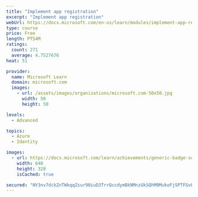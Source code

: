 ```yaml
---
title: "Implement app registration"
excerpt: "Implement app registration"
webUrl: https://docs.microsoft.com/en-us/learn/modules/implement-app-registration/
type: course
price: Free
length: PT54M
ratings:
  count: 271
  average: 4.7527676
heat: 51

provider:
  name: Microsoft Learn
  domain: microsoft.com
  images:
    - url: /assets/images/organizations/microsoft.com-50x50.jpg
      width: 50
      height: 50

levels:
  - Advanced

topics:
  - Azure
  - Identity

images:
  - url: https://docs.microsoft.com/learn/achievements/generic-badge-social.png
    width: 640
    height: 320
    isCached: true

secured: "NY3nv7dckZnTWkqqZsur90iuD3TrrQccdymBkNMnzUkSQhM9MukoFjSPTFGvPfwRYrrQC+dUqtdecdk1qMGtjln/rCCISMRG4lh1awOHCXA9B8X6tHk4yT+Shjtblx6m6S3d8e9jOEx5fxjVI7KiMnJQZS+Ei9iLmtstQSdjuTSCxzGYP+OvEmPq2n1MoqJjzqa+g4JzCnoZhtFvMZ0QbAmXNQuG6qopt0eKkSM/t4yit8gJyio9iYdFENaciP7NJRDcG67nnW/A1HxoFRF1rFP38XqnLnwX5wqlYF+9m+06rtOaHLnmAenQXumRZwD+XNNNYWn50w1vIWwKFjQfiou2/JUq6tS3B5OgdEL3F4LJBZ72URxD4QDcXw7OxFtiH4PBAMzv3I+mlCdmhLFtgx8gyvmyuz2nY2IYciQVlRI=;bfDPfWjlWCDYZjhspi9/NA=="
---
```


